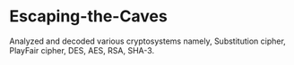 # Escaping-the-Caves
Analyzed and decoded various cryptosystems namely, Substitution cipher, PlayFair cipher, DES, AES, RSA, SHA-3. 
